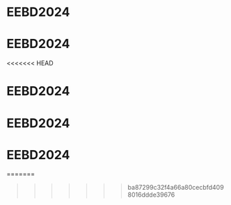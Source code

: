 # EEBD2024
# EEBD2024
<<<<<<< HEAD
# EEBD2024
# EEBD2024
# EEBD2024
=======
>>>>>>> ba87299c32f4a66a80cecbfd4098016ddde39676
